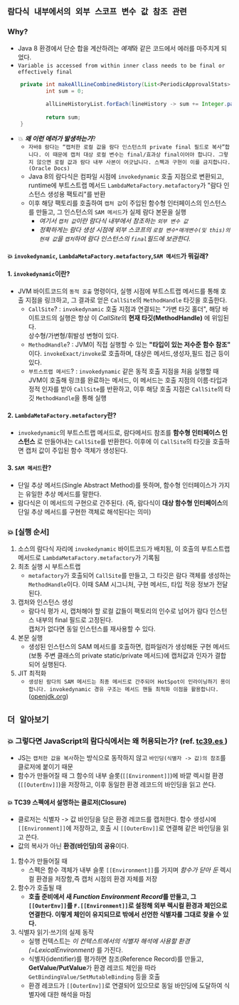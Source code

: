 ## ```람다식 내부에서의 외부 스코프 변수 값 참조 관련```

### Why?
- Java 8 환경에서 단순 합을 계산하려는 *예제*와 같은 코드에서 에러를 마주치게 되었다.
- ```Variable is accessed from within inner class needs to be final or effectively final```

```java
	private int makeAllLineCombinedHistory(List<PeriodicApprovalStats> allLineHistoryList) {
            int sum = 0;
            
            allLineHistoryList.forEach(lineHistory -> sum += Integer.parseInt(lineHistory.getTotalCount()));
            
            return sum;
	}
```
- 💥 ***왜 이런 에러가 발생하는가***?
  - ```자바8 람다는 “캡처한 로컬 값을 람다 인스턴스의 private final 필드로 복사”합니다. 이 때문에 캡처 대상 로컬 변수는 final/효과상 final이어야 합니다. 그렇지 않으면 로컬 값과 람다 내부 사본이 어긋납니다. 스펙과 구현이 이를 금지합니다. (Oracle Docs)```
  - Java 8의 람다식은 컴파일 시점에 ```invokedynamic``` 호출 지점으로 변환되고, runtime에 부트스트랩 메서드 ```LambdaMetaFactory.metafactory```가
  "람다 인스턴스 생성용 팩토리"를 반환
  - 이후 해당 팩토리를 호출하여 ```캡처 값```이 주입된 함수형 인터페이스의 인스턴스를 만들고, 그 인스턴스의 ```SAM 메서드```가 실제 람다 본문을 실행 
      - *여기서 ```캡처 값```이란 람다식 내부에서 참조하는 ```외부 변수 값```*
      - *정확하게는 람다 생성 시점에 외부 스코프의 ```로컬 변수*매개변수(및 this)의 현재 값```을 ```캡처```하여 람다 인스턴스의 ```final```필드에 보관한다.*


#### 💥 ```invokedynamic```, ```LambdaMetaFactory.metafactory```,```SAM 메서드```가 뭐길래?

#### 1. ```invokedynamic```이란?
- JVM 바이트코드의 ```동적 호출``` 명령이다, 실행 시점에 부트스트랩 메서드를 통해 호출 지점을 링크하고, 그 결과로 얻은 ```CallSite```의 ```MethodHandle``` 타깃을 호출한다.
  -  ```CallSite```? : ```invokedynamic``` 호출 지점과 연결되는 "가변 타깃 홀더", 해당 바이트코드의 실행은 항상 이 *CallSite*의 **현재 타깃(MethodHandle)** 에 위임된다.<br> 
    상수형/가변형/휘발성 변형이 있다.
  - ```MethodHandle```? : JVM이 직접 실행할 수 있는 **"타입이 있는 저수준 함수 참조"** 이다. ```invokeExact/invoke```로 호출하며, 대상은 메서드,생성자,필드 접근 등이 있다.
  - ```부트스트랩 메서드```? : ```invokedynamic``` 같은 동적 호출 지점을 처음 실행할 때 JVM이 호출해 링크를 완료하는 메서드, 이 메서드는 호출 지점의 이름·타입과 정적 인자를 받아 ```CallSite```를 반환하고, 이후 해당 호출 지점은 ```CallSite```의 타깃 ```MethodHandle```을 통해 실행
#### 2. ```LambdaMetaFactory.metafactory```란?
- ```invokedynamic```의 부트스트랩 메서드로, 람다메서드 참조를 **함수형 인터페이스 인스턴스** 로 만들어내는 ```CallSite```를 반환한다. 이후에 이 ```CallSite```의 타깃을 호출하면 캡처 값이 주입된 함수 객체가 생성된다.  
#### 3. ```SAM 메서드```란?
- 단일 추상 메서드(Single Abstract Method)를 뜻하며, 함수형 인터페이스가 가지는 유일한 추상 메서드를 말한다.
- 람다식은 이 메서드의 구현으로 간주된다. (즉, 람다식이 **대상 함수형 인터페이스**의 단일 추상 메서드를 구현한 객체로 해석된다는 의미)


### 💥 [실행 순서]
1. 소스의 람다식 자리에 ```invokedynamic``` 바이트코드가 배치됨, 이 호출의 부트스트랩 메서드로 ```LambdaMetaFactory.metafactory```가 기록됨
2. 최초 실행 시 부트스트랩
    - ```metafactory```가 호출되어 ```CallSite```를 만들고, 그 타깃은 람다 객체를 생성하는 ```MethodHandle```이다. 이때 SAM 시그니처, 구현 메서드, 타입 적응 정보가 전달된다.
3. 캡처와 인스턴스 생성
    - 람다식 평가 시, 캡처해야 할 로컬 값들이 팩토리의 인수로 넘어가 람다 인스턴스 내부의 final 필드로 고정된다.<br/>
      캡처가 없다면 동일 인스턴스를 재사용할 수 있다.
4. 본문 실행
    - 생성된 인스턴스의 SAM 메서드를 호출하면, 컴파일러가 생성해둔 구현 메서드(보통 주변 클래스의 private static/private 메서드)에 캡처값과 인자가 결합되어 실행된다.
5. JIT 최적화
    - ```생성된 람다의 SAM 메서드는 최종 메서드로 간주되어 HotSpot이 인라이닝하기 용이합니다. invokedynamic 경유 구조는 메서드 핸들 최적화 이점을 활용합니다.``` (<a href="https://openjdk.org/jeps/126">openjdk.org<a/>)

## ```더 알아보기```

### 💥 그렇다면 JavaScript의 람다식에서는 왜 허용되는가? (ref. <a href="https://tc39.es/ecma262/2025/multipage/executable-code-and-execution-contexts.html#sec-executable-code-and-execution-contexts"> tc39.es </a>)
- JS는 ```캡처한 값을 복사```하는 방식으로 동작하지 않고 ```바인딩(식별자 -> 값)의 참조```를 클로저에 붙이기 때문
- 함수가 만들어질 때 그 함수의 내부 슬롯(```[[Environment]]```)에 바깥 렉시컬 환경(```[[OuterEnv]]```)을 저장하고, 이후 동일한 환경 레코드의 바인딩을 읽고 쓴다.

#### 💥 TC39 스펙에서 설명하는 클로저(Closure)
- 클로저는 식별자 -> 값 바인딩을 담은 환경 레코드를 캡처한다. 함수 생성시에 ```[[Environment]]```에 저장하고, 호출 시 ```[[OuterEnv]]```로 연결해 같은 바인딩을 읽고 쓴다. 
- 값의 복사가 아닌 **환경(바인딩)의 공유**이다.

1. 함수가 만들어질 때
    - 스펙은 함수 객체가 내부 슬롯 ```[[Environment]]```를 가지며 *함수가 닫아 둔* 렉시컬 환경을 저장함,즉 캡처 시점의 환경 자체를 저장
2. 함수가 호출될 때
    - **호출 준비에서 새 *Function Environment Record*를 만들고, 그 ```[[OuterEnv]]```를 ```F.[[Environment]]```로 설정해 외부 렉시컬 환경과 체인으로 연결한다. 이렇게 체인이 유지되므로 밖에서 선언한 식별자를 그대로 찾을 수 있다.**
3. 식별자 읽기·쓰기의 실제 동작
    - 실행 컨텍스트는 *이 컨텍스트에서의 식별자 해석에 사용할 환경(=LexicalEnvironment)* 를 가진다.
    - 식별자(identifier)를 평가하면 참조(Reference Record)를 만들고, **GetValue/PutValue**가 환경 레코드 체인을 따라 ```GetBindingValue/SetMutableBinding``` 등을 호출
    - 환경 레코드가 ```[[OuterEnv]]```로 연결되어 있으므로 동일 바인딩에 도달하여 식별자에 대한 해석을 마침